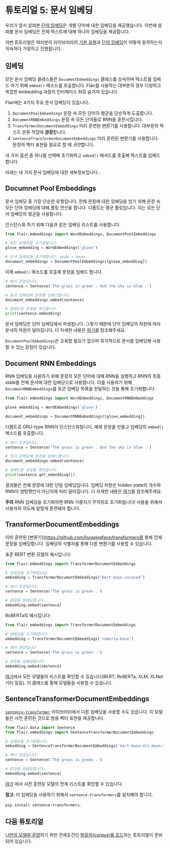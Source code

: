 # 튜토리얼 5: 문서 임베딩
우리가 앞서 살펴본 [단어 임베딩](/resources/docs/TUTORIAL_3_WORD_EMBEDDING.md)은 개별 단어에 대한 임베딩을 제공했습니다. 이번에 살펴볼 문서 임베딩은 전체 텍스트에 대해 하나의 임베딩을 제공합니다.

이번 튜토리얼은 여러분이 라이브러리의 [기본 유형](/resources/docs/TUTORIAL_1_BASICS.md)과 [단어 임베딩](/resources/docs/TUTORIAL_3_WORD_EMBEDDING.md)이 어떻게 동작하는지 익숙하다 가정하고 진행됩니다.

## 임베딩
모든 문서 임베딩 클래스들은 `DocumentEmbeddings` 클래스를 상속하며 텍스트를 임베드 하기 위해 `embed()` 메소드를 호출합니다.
Flair를 사용하는 대부분의 경우 다양하고 복잡한 embedding 과정이 인터페이스 뒤로 숨겨져 있습니다.

Flair에는 4가지 주요 문서 임베딩이 있습니다.

 1. `DocumentPoolEmbeddings` 문장 속 모든 단어의 평균을 단순하게 도출합니다.
 2. `DocumentRNNEmbeddings` 문장 속 모든 단어들로 RNN을 훈련시킵니다.
 3. `TransformerDocumentEmbeddings` 미리 훈련된 변환기를 사용합니다. 대부분의 텍스트 분류 작업에 **권장**합니다.
 4. `SentenceTransformerDocumentEmbeddings` 미리 훈련된 변환기를 사용합니다. 문장의 벡터 표현을 필요로 할 때 *권장*합니다.

네 가지 옵션 중 하나를 선택해 초기화하고 `embed()` 메서드를 호출해 텍스트를 임베드 합니다.

아래는 네 가지 문서 임베딩에 대한 세부정보입니다 :

## Documnet Pool Embeddings
문서 임베딩 중 가장 단순한 유형입니다. 전체 문장에 대한 임베딩을 얻기 위해 문장 속 모든 단어 임베딩에 대해 풀링 연산을 합니다.
디폴트는 평균 풀링입니다. 이는 모든 단어 임베딩의 평균을 사용합니다.

인스턴스화 하기 위해 다음과 같은 임베딩 리스트를 사용합니다.
```python
from flair.embeddings import WordEmbeddings, DocumentPoolEmbeddings

# 워드 임베딩을 초기화합니다.
glove_embedding = WordEmbeddings('glove')

# 문서 임베딩을 초기화합니다. mode = mean
document_embeddings = DocumentPoolEmbeddings([glove_embedding])
```
이제 `embed()` 메소드를 호출해 문장을 임베드 합니다.
```python
# 예시 문장입니다.
sentence = Sentence('The grass is green . And the sky is blue .')

# 문서 임베딩에 문장을 임베드합니다.
document_embeddings.embed(sentence)

# 임베드된 문장을 확인합니다.
print(sentence.embedding)
```
문서 임베딩은 단어 임베딩에서 파생됩니다. 그렇기 때문에 단어 임베딩의 차원에 따라 문서의 차원이 달라집니다. 더 자세한 내용은 [여기](https://github.com/flairNLP/flair/blob/master/resources/docs/embeddings/DOCUMENT_POOL_EMBEDDINGS.md)를 참조해주세요.

`DocumentPoolEmbeddings`은 교육할 필요가 없으며 즉각적으로 문서를 임베딩해 사용할 수 있는 장점이 있습니다.

## Document RNN Embeddings
RNN 임베딩을 사용하기 위해 문장의 모든 단어에 대해 RNN을 실행하고 RNN의 최종 state를 전체 문서에 대한 임베딩으로 사용합니다.
이를 사용하기 위해 `DocumentRNNEmbeddings`를 토큰 임베딩 목록을 전달하는 것을 통해 초기화합니다.

```python
from flair.embeddings import WordEmbeddings, DocumentRNNEmbeddings

glove_embedding = WordEmbeddings('glove')

document_embeddings = DocumentRNNEmbeddings([glove_embedding])
```
디폴트로 GRU-type RNN이 인스턴스화됩니다. 예제 문장을 만들고 임베딩의 `embed()` 메소드를 호출합니다.

```python
# 예시 문장입니다.
sentence = Sentence('The grass is green . And the sky is blue .')

# 문서 임베딩에 문장을 임베드합니다.
document_embeddings.embed(sentence)

# 임베드된 문장을 확인합니다.
print(sentence.get_embedding())
```
결과물은 전체 문장에 대한 단일 임베딩입니다. 임베딩 차원은 hidden state의 개수와 RNN이 양방향인지 아닌지에 따라 달라집니다. 더 자세한 내용은 [여기](https://github.com/flairNLP/flair/blob/master/resources/docs/embeddings/DOCUMENT_RNN_EMBEDDINGS.md)를 참조해주세요.

**주의** RNN 임베딩을 초기화하면 RNN 가중치가 무작위로 초기화됩니다! 사용을 위해서 사용자의 의도에 알맞게 훈련돼야 합니다.

## TransformerDocumentEmbeddings
이미 훈련된 [변환기](https://github.com/huggingface/transformers를 통해 전체 문장을 임베딩합니다. 임베딩의 식별자를 통해 다른 변환기를 사용할 수 있습니다.

표준 BERT 변환 모델의 예시입니다:
```python
from flair.embeddings import TransformerDocumentEmbeddings

# 임베딩을 초기화합니다.
embedding = TransformerDocumentEmbeddings('bert-base-uncased')

# 예시 문장입니다.
sentence = Sentence('The grass is green .')

# 문장을 임베딩합니다.
embedding.embed(sentence)
```

RoBERTa의 예시입니다:
```python
from flair.embeddings import TransformerDocumentEmbeddings

# 임베딩을 초기화합니다.
embedding = TransformerDocumentEmbeddings('roberta-base')

# 예시 문장입니다.
sentence = Sentence('The grass is green .')

# 문장을 임베딩합니다.
embedding.embed(sentence)
```

[여기](https://huggingface.co/transformers/pretrained_models.html)에서 모든 모델들의 리스트를 확인할 수 있습니다(BERT, RoBERTa, XLM, XLNet 기타 등등). 이 클래스를 통해 모델들을 사용할 수 있습니다.

## SentenceTransformerDocumentEmbeddings
[`sentence-transformer`](https://github.com/UKPLab/sentence-transformers) 라이브러리에서 다른 임베딩을 사용할 수도 있습니다. 이 모델들은 사전 훈련된 것으로 범용 벡터 표현을 제공합니다.
```python
from flair.data import Sentence
from flair.embeddings import SentenceTransformerDocumentEmbeddings

# 임베딩을 초기화합니다.
embedding = SentenceTransformerDocumentEmbeddings('bert-base-nli-mean-tokens')

# 예시 문장입니다.
sentence = Sentence('The grass is green .')

# 문장을 임베딩합니다.
embedding.embed(sentence)
```
[여기](https://docs.google.com/spreadsheets/d/14QplCdTCDwEmTqrn1LH4yrbKvdogK4oQvYO1K1aPR5M/edit#gid=0) 에서 사전 훈련된 모델의 전체 리스트를 확인할 수 있습니다.

**참고**: 이 임베딩을 사용하기 위해서 `sentence-transformers`를 설치해야 합니다.

`pip install sentence-transformers`. 

## 다음 튜토리얼
[나만의 모델을 훈련](/resources/docs/TUTORIAL_7_TRAINING_A_MODEL.md)하기 위한 전제조건인 [말뭉치(corpus)를 로드](/resources/docs/TUTORIAL_6_CORPUS.md)하는 튜토리얼이 준비되어 있습니다.
